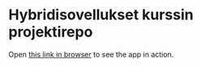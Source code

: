 # Hybridisovellukset kurssin projektirepo

Open [this link in browser](https://users.metropolia.fi/~henriole/hybridisovellukset/React-week3/) to see the app in action.
